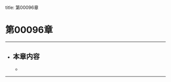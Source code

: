 title: 第00096章
# 第00096章
-------------------------------------------------
- 本章内容
    - 
    - 
-------------------------------------------------
